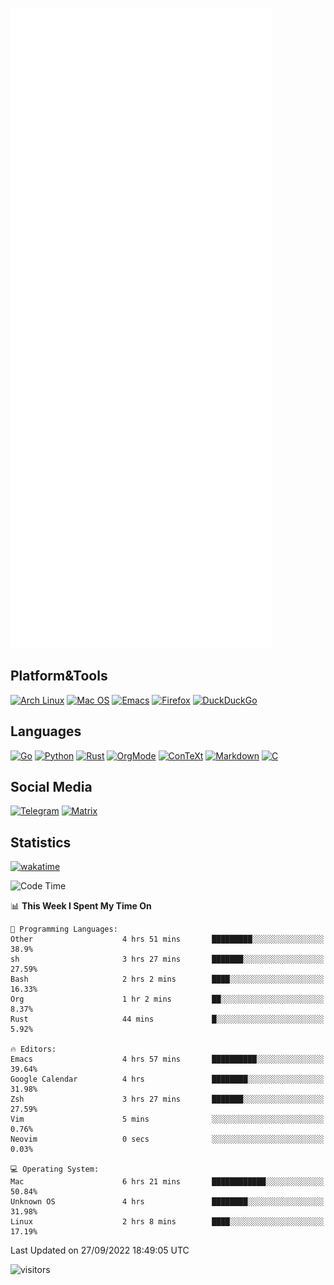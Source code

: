 ![Metrics](https://github.com/SteamedFish/SteamedFish/blob/master/github-metrics.svg)

## Platform&Tools

[![Arch Linux](https://img.shields.io/badge/ArchLinux-1793D1?logo=arch-linux&logoColor=fff&style=flat-square)](https://archlinux.org/)
[![Mac OS](https://img.shields.io/badge/MacOS-000000?style=flat-square&logo=macos&logoColor=F0F0F0)](https://www.apple.com/macos/)
[![Emacs](https://img.shields.io/badge/Emacs-%237F5AB6.svg?&style=flat-square&logo=gnu-emacs&logoColor=white)](https://www.gnu.org/software/emacs/)
[![Firefox](https://img.shields.io/badge/Firefox-FF7139?style=flat-square&logo=Firefox-Browser&logoColor=white)](https://firefox.com/)
[![DuckDuckGo](https://img.shields.io/badge/DuckDuckGo-DE5833?style=flat-square&logo=DuckDuckGo&logoColor=white)](https://duckduckgo.com/)

## Languages

[![Go](https://img.shields.io/badge/Golang-%2300ADD8.svg?style=flat-square&logo=go&logoColor=white)](https://golang.org/)
[![Python](https://img.shields.io/badge/Python-3670A0?style=flat-square&logo=python&logoColor=ffdd54)](https://www.python.org/)
[![Rust](https://img.shields.io/badge/Rust-%23000000.svg?style=flat-square&logo=rust&logoColor=white)](https://www.rust-lang.org/)
[![OrgMode](https://img.shields.io/badge/OrgMode-%23000000.svg?style=flat-square&logo=org&logoColor=white)](https://orgmode.org/)
[![ConTeXt](https://img.shields.io/badge/ConTeXt-%23008080.svg?style=flat-square&logo=latex&logoColor=white)](https://contextgarden.net/)
[![Markdown](https://img.shields.io/badge/MarkDown-%23000000.svg?style=flat-square&logo=markdown&logoColor=white)](https://daringfireball.net/projects/markdown/)
[![C](https://img.shields.io/badge/C-%2300599C.svg?style=flat-square&logo=c&logoColor=white)](https://www.iso.org/standard/74528.html)

## Social Media
[![Telegram](https://img.shields.io/badge/SteamedFish-2CA5E0?style=social&logo=telegram&logoColor=white)](https://t.me/SteamedFish)
[![Matrix](https://img.shields.io/badge/SteamedFish-2CA5E0?style=social&logo=matrix&logoColor=black)](https://matrix.to/#/@i:steamedfish.org)

## Statistics
[![wakatime](https://wakatime.com/badge/user/168280d6-fcf2-4b4f-ad3a-dc4612f35b38.svg)](https://wakatime.com/@168280d6-fcf2-4b4f-ad3a-dc4612f35b38)

<!--START_SECTION:waka-->
![Code Time](http://img.shields.io/badge/Code%20Time-2%2C024%20hrs%206%20mins-blue)

📊 **This Week I Spent My Time On** 

```text
💬 Programming Languages: 
Other                    4 hrs 51 mins       █████████░░░░░░░░░░░░░░░░   38.9% 
sh                       3 hrs 27 mins       ███████░░░░░░░░░░░░░░░░░░   27.59% 
Bash                     2 hrs 2 mins        ████░░░░░░░░░░░░░░░░░░░░░   16.33% 
Org                      1 hr 2 mins         ██░░░░░░░░░░░░░░░░░░░░░░░   8.37% 
Rust                     44 mins             █░░░░░░░░░░░░░░░░░░░░░░░░   5.92%

🔥 Editors: 
Emacs                    4 hrs 57 mins       ██████████░░░░░░░░░░░░░░░   39.64% 
Google Calendar          4 hrs               ████████░░░░░░░░░░░░░░░░░   31.98% 
Zsh                      3 hrs 27 mins       ███████░░░░░░░░░░░░░░░░░░   27.59% 
Vim                      5 mins              ░░░░░░░░░░░░░░░░░░░░░░░░░   0.76% 
Neovim                   0 secs              ░░░░░░░░░░░░░░░░░░░░░░░░░   0.03%

💻 Operating System: 
Mac                      6 hrs 21 mins       ████████████░░░░░░░░░░░░░   50.84% 
Unknown OS               4 hrs               ████████░░░░░░░░░░░░░░░░░   31.98% 
Linux                    2 hrs 8 mins        ████░░░░░░░░░░░░░░░░░░░░░   17.19%

```


 Last Updated on 27/09/2022 18:49:05 UTC
<!--END_SECTION:waka-->

![visitors](https://visitor-badge.laobi.icu/badge?page_id=SteamedFish.SteamedFish)
